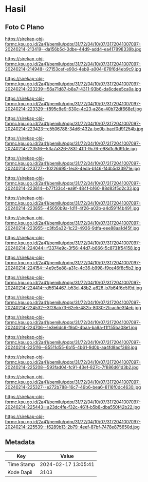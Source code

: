 # Hasil

## Foto C Plano

https://sirekap-obj-formc.kpu.go.id/2a41/pemilu/pdpr/31/72/04/10/07/3172041007097-20240214-213419--da156b5d-3dbe-44d9-add4-ea417898339b.jpg

https://sirekap-obj-formc.kpu.go.id/2a41/pemilu/pdpr/31/72/04/10/07/3172041007097-20240214-214948--27153cef-e90d-4eb9-a004-676f6d4eb9c9.jpg

https://sirekap-obj-formc.kpu.go.id/2a41/pemilu/pdpr/31/72/04/10/07/3172041007097-20240214-223239--56a71d87-b8a7-4311-93b6-da6cdee5ca0a.jpg

https://sirekap-obj-formc.kpu.go.id/2a41/pemilu/pdpr/31/72/04/10/07/3172041007097-20240214-223329--f895c8e9-630c-4c23-a28e-40b72df668ef.jpg

https://sirekap-obj-formc.kpu.go.id/2a41/pemilu/pdpr/31/72/04/10/07/3172041007097-20240214-223423--c5506788-34d6-432a-be0b-bacf0d91254b.jpg

https://sirekap-obj-formc.kpu.go.id/2a41/pemilu/pdpr/31/72/04/10/07/3172041007097-20240214-223516--53a7a326-783f-41ff-9c76-e98d1c9d91de.jpg

https://sirekap-obj-formc.kpu.go.id/2a41/pemilu/pdpr/31/72/04/10/07/3172041007097-20240214-223727--10226695-1ec8-4eda-b146-f4db5d33971e.jpg

https://sirekap-obj-formc.kpu.go.id/2a41/pemilu/pdpr/31/72/04/10/07/3172041007097-20240214-223814--b77f33c4-ea9f-484f-b160-88d83f5d2c33.jpg

https://sirekap-obj-formc.kpu.go.id/2a41/pemilu/pdpr/31/72/04/10/07/3172041007097-20240214-223855--45050b9a-1d11-4f26-a02b-a4d591f4b491.jpg

https://sirekap-obj-formc.kpu.go.id/2a41/pemilu/pdpr/31/72/04/10/07/3172041007097-20240214-223955--c3fb5a32-1c22-4936-9dfa-eee88aa1d45f.jpg

https://sirekap-obj-formc.kpu.go.id/2a41/pemilu/pdpr/31/72/04/10/07/3172041007097-20240214-224044--f3374e9c-3f56-44d7-b666-5c8731f54158.jpg

https://sirekap-obj-formc.kpu.go.id/2a41/pemilu/pdpr/31/72/04/10/07/3172041007097-20240214-224154--4e9c5e88-a31c-4c36-b998-f9ce46f8c5b2.jpg

https://sirekap-obj-formc.kpu.go.id/2a41/pemilu/pdpr/31/72/04/10/07/3172041007097-20240214-224414--d5614467-b53d-48b2-a626-b7b64f6c5f9d.jpg

https://sirekap-obj-formc.kpu.go.id/2a41/pemilu/pdpr/31/72/04/10/07/3172041007097-20240214-224532--3f28ab73-62e5-482b-8030-2fcac5e3f4eb.jpg

https://sirekap-obj-formc.kpu.go.id/2a41/pemilu/pdpr/31/72/04/10/07/3172041007097-20240214-224706--1e3e6dc9-f9a0-4baa-ba9a-f1f155ba08e1.jpg

https://sirekap-obj-formc.kpu.go.id/2a41/pemilu/pdpr/31/72/04/10/07/3172041007097-20240214-225116--85511d55-6b15-4b61-9d0b-aa4fd8acf368.jpg

https://sirekap-obj-formc.kpu.go.id/2a41/pemilu/pdpr/31/72/04/10/07/3172041007097-20240214-225208--593fad04-fc91-43ef-827c-7f886d61d3b2.jpg

https://sirekap-obj-formc.kpu.go.id/2a41/pemilu/pdpr/31/72/04/10/07/3172041007097-20240214-225327--e272b788-16c7-49b6-bea6-8116f0dc4630.jpg

https://sirekap-obj-formc.kpu.go.id/2a41/pemilu/pdpr/31/72/04/10/07/3172041007097-20240214-225443--a23dc4fe-f32c-461f-b5b8-dba550f42b22.jpg

https://sirekap-obj-formc.kpu.go.id/2a41/pemilu/pdpr/31/72/04/10/07/3172041007097-20240214-225539--f6289b13-2b79-4eef-87bf-7478e875650d.jpg


## Metadata

| Key        | Value               |
| ---------- | ------------------- |
| Time Stamp | 2024-02-17 13:05:41 |
| Kode Dapil | 3103                |



